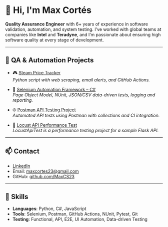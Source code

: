 # 👋 Hi, I'm Max Cortés

**Quality Assurance Engineer** with 6+ years of experience in software validation, automation, and system testing. I’ve worked with global teams at companies like **Intel** and **Teradyne**, and I’m passionate about ensuring high software quality at every stage of development.

---

## 🔧 QA & Automation Projects

- 🎮 [Steam Price Tracker](https://github.com/MaxCS23/Steam-Scraping)  
  *Python script with web scraping, email alerts, and GitHub Actions.*

- 🧪 [Selenium Automation Framework – C#](https://github.com/MaxCS23/AutomationFramework)  
  *Page Object Model, NUnit, JSON/CSV data-driven tests, logging and reporting.*

- 🌐 [Postman API Testing Project](https://github.com/MaxCS23/DummyJSON-API-Test)  
  *Automated API tests using Postman with collections and CI integration.*

- 🦗 [Locust API Performance Test](https://github.com/MaxCS23/LocustApiTest)  
  *LocustApiTest is a performance testing project for a sample Flask API.*
---

## 📫 Contact

- [LinkedIn](www.linkedin.com/in/max-cortés-6a132b21b)  
- Email: maxcortes23@gmail.com 
- GitHub: [github.com/MaxCS23](https://github.com/MaxCS23)

---

## 📌 Skills
- **Languages**: Python, C#, JavaScript
- **Tools**: Selenium, Postman, GitHub Actions, NUnit, Pytest, Git
- **Testing**: Functional, API, E2E, UI Automation, Data-driven Testing

